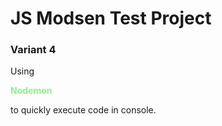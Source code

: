 # JS Modsen Test Project

<h3>Variant 4</h3>

Using <p style="color:lightgreen"><b>Nodemon</b></p> to quickly execute code in console.
